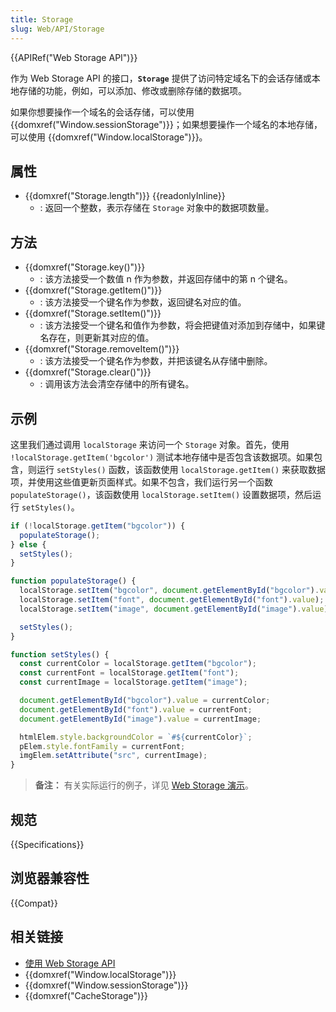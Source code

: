 ```yaml
---
title: Storage
slug: Web/API/Storage
---
```


{{APIRef("Web Storage API")}}

作为 Web Storage API 的接口，**`Storage`** 提供了访问特定域名下的会话存储或本地存储的功能，例如，可以添加、修改或删除存储的数据项。

如果你想要操作一个域名的会话存储，可以使用 {{domxref("Window.sessionStorage")}}；如果想要操作一个域名的本地存储，可以使用 {{domxref("Window.localStorage")}}。

## 属性

- {{domxref("Storage.length")}} {{readonlyInline}}
  - : 返回一个整数，表示存储在 `Storage` 对象中的数据项数量。

## 方法

- {{domxref("Storage.key()")}}
  - : 该方法接受一个数值 n 作为参数，并返回存储中的第 n 个键名。
- {{domxref("Storage.getItem()")}}
  - : 该方法接受一个键名作为参数，返回键名对应的值。
- {{domxref("Storage.setItem()")}}
  - : 该方法接受一个键名和值作为参数，将会把键值对添加到存储中，如果键名存在，则更新其对应的值。
- {{domxref("Storage.removeItem()")}}
  - : 该方法接受一个键名作为参数，并把该键名从存储中删除。
- {{domxref("Storage.clear()")}}
  - : 调用该方法会清空存储中的所有键名。

## 示例

这里我们通过调用 `localStorage` 来访问一个 `Storage` 对象。首先，使用 `!localStorage.getItem('bgcolor')` 测试本地存储中是否包含该数据项。如果包含，则运行 `setStyles()` 函数，该函数使用 `localStorage.getItem()` 来获取数据项，并使用这些值更新页面样式。如果不包含，我们运行另一个函数 `populateStorage()`，该函数使用 `localStorage.setItem()` 设置数据项，然后运行 `setStyles()`。

```js
if (!localStorage.getItem("bgcolor")) {
  populateStorage();
} else {
  setStyles();
}

function populateStorage() {
  localStorage.setItem("bgcolor", document.getElementById("bgcolor").value);
  localStorage.setItem("font", document.getElementById("font").value);
  localStorage.setItem("image", document.getElementById("image").value);

  setStyles();
}

function setStyles() {
  const currentColor = localStorage.getItem("bgcolor");
  const currentFont = localStorage.getItem("font");
  const currentImage = localStorage.getItem("image");

  document.getElementById("bgcolor").value = currentColor;
  document.getElementById("font").value = currentFont;
  document.getElementById("image").value = currentImage;

  htmlElem.style.backgroundColor = `#${currentColor}`;
  pElem.style.fontFamily = currentFont;
  imgElem.setAttribute("src", currentImage);
}
```

> **备注：** 有关实际运行的例子，详见 [Web Storage 演示](https://mdn.github.io/dom-examples/web-storage/)。

## 规范

{{Specifications}}

## 浏览器兼容性

{{Compat}}

## 相关链接

- [使用 Web Storage API](/zh-CN/docs/Web/API/Web_Storage_API/Using_the_Web_Storage_API)
- {{domxref("Window.localStorage")}}
- {{domxref("Window.sessionStorage")}}
- {{domxref("CacheStorage")}}
